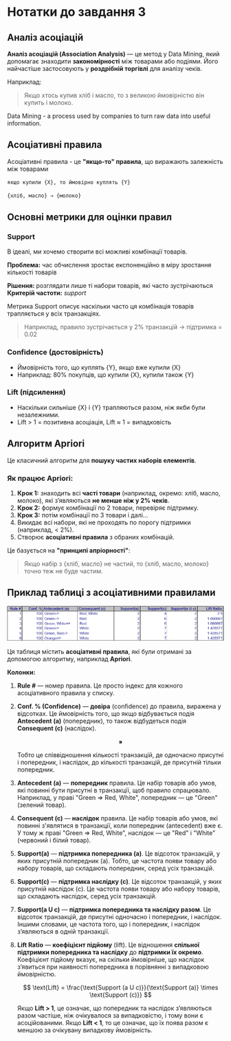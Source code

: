 # Нотатки до завдання 3

## Аналіз асоціацій

**Аналіз асоціацій (Association Analysis)** — це метод у Data Mining, який допомагає знаходити **закономірності** між товарами або подіями. Його найчастіше застосовують у **роздрібній торгівлі** для аналізу чеків.

Наприклад:

> Якщо хтось купив хліб і масло, то з великою ймовірністю він купить і молоко.
> 

Data Mining - a process used by companies to turn raw data into useful information.

## Асоціативні правила

Асоціативні правила - це **"якщо-то" правила**, що виражають залежність між товарами

```python
якщо купили {X}, то ймовірно куплять {Y}
```

```python
{хліб, масло} → {молоко}
```

## Основні метрики для оцінки правил

### Support

В ідеалі, ми хочемо створити всі можливі комбінації товарів.

**Проблема:** час обчислення зростає експоненційно в міру зростання кількості товарів

**Рішення:** розглядати лише ті набори товарів, які часто зустрічаються
**Критерій частоти:** *support*  

Метрика Support описує наскільки часто ця комбінація товарів трапляється у всіх транзакціях.

> Наприклад, правило зустрічається у 2% транзакцій → підтримка = 0.02
> 

### **Confidence (достовірність)**

- Ймовірність того, що куплять {Y}, якщо вже купили {X}
- Наприклад: 80% покупців, що купили {X}, купили також {Y}

### **Lift (підсилення)**

- Наскільки сильніше {X} і {Y} трапляються разом, ніж якби були незалежними.
- Lift > 1 = позитивна асоціація, Lift ≈ 1 = випадковість

## Алгоритм Apriori

Це класичний алгоритм для **пошуку частих наборів елементів**.

### Як працює Apriori:

1. **Крок 1:** знаходить всі **часті товари** (наприклад, окремо: хліб, масло, молоко), які з’являються **не менше ніж у 2% чеків**.
2. **Крок 2:** формує комбінації по 2 товари, перевіряє підтримку.
3. **Крок 3:** потім комбінації по 3 товари і далі…
4. Викидає всі набори, які не проходять по порогу підтримки (наприклад, < 2%).
5. Створює **асоціативні правила** з обраних комбінацій.

Це базується на **"принципі апріорності"**:

> Якщо набір з {хліб, масло} не частий, то {хліб, масло, молоко} точно теж не буде частим.
> 

## Приклад таблиці з асоціативними правилами

![image.png](image.png)

Ця таблиця містить **асоціативні правила**, які були отримані за допомогою алгоритму, наприклад **Apriori**. 

**Колонки:**

1. **Rule #** — номер правила. Це просто індекс для кожного асоціативного правила у списку.
2. **Conf. % (Confidence)** — **довіра** (confidence) до правила, виражена у відсотках. Це ймовірність того, що якщо відбувається подія **Antecedent (a)** (попередник), то також відбудеться подія **Consequent (c)** (наслідок). 
    
    $$
    ⁍
    $$
    
    Тобто це співвідношення кількості транзакцій, де одночасно присутні і попередник, і наслідок, до кількості транзакцій, де присутній тільки попередник.
    
3. **Antecedent (a)** — **попередник** правила. Це набір товарів або умов, які повинні бути присутні в транзакції, щоб правило спрацювало. Наприклад, у праві "Green => Red, White", попередник — це "Green" (зелений товар).
4. **Consequent (c)** — **наслідок** правила. Це набір товарів або умов, які повинні з'являтися в транзакції, коли попередник (antecedent) вже є. У тому ж праві "Green => Red, White", наслідок — це "Red" і "White" (червоний і білий товар).
5. **Support(a)** — **підтримка попередника (a)**. Це відсоток транзакцій, у яких присутній попередник (a). Тобто, це частота появи товару або набору товарів, що складають попередник, серед усіх транзакцій.
6. **Support(c)** — **підтримка наслідку (c)**. Це відсоток транзакцій, у яких присутній наслідок (c). Це частота появи товару або набору товарів, що складають наслідок, серед усіх транзакцій.
7. **Support(a U c)** — **підтримка попередника та наслідку разом**. Це відсоток транзакцій, де присутні одночасно і попередник, і наслідок. Іншими словами, це частота того, що і попередник, і наслідок з’являються в одній транзакції.
8. **Lift Ratio** — **коефіцієнт підйому** (lift). Це відношення **спільної підтримки попередника та наслідку** до **підтримки їх окремо**. Коефіцієнт підйому вказує, на скільки ймовірніше, що наслідок з’явиться при наявності попередника в порівнянні з випадковою ймовірністю.
    
    $$
    \text{Lift} = \frac{\text{Support (a U c)}}{\text{Support (a)} \times \text{Support (c)}}
    $$
    
    Якщо **Lift > 1**, це означає, що попередник та наслідок з’являються разом частіше, ніж очікувалося за випадковістю, і тому вони є асоційованими. Якщо **Lift < 1**, то це означає, що їх поява разом є меншою за очікувану випадкову ймовірність.